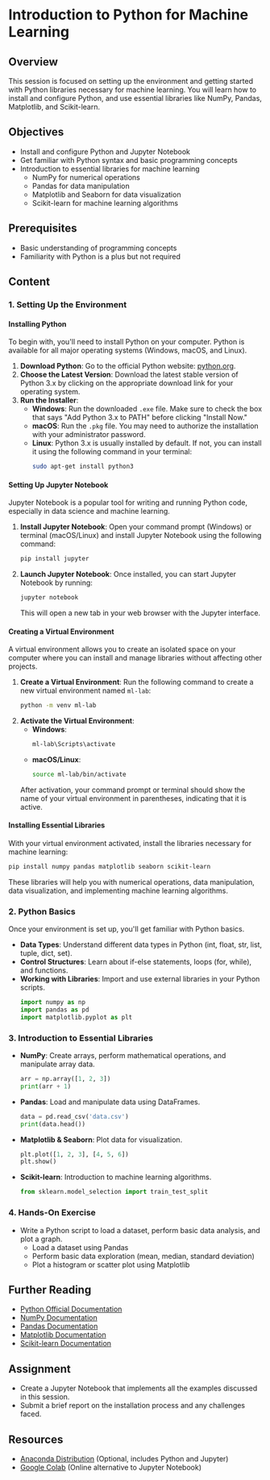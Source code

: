 
# Introduction to Python for Machine Learning

## Overview
This session is focused on setting up the environment and getting started with Python libraries necessary for machine learning. You will learn how to install and configure Python, and use essential libraries like NumPy, Pandas, Matplotlib, and Scikit-learn.

## Objectives
- Install and configure Python and Jupyter Notebook
- Get familiar with Python syntax and basic programming concepts
- Introduction to essential libraries for machine learning
  - NumPy for numerical operations
  - Pandas for data manipulation
  - Matplotlib and Seaborn for data visualization
  - Scikit-learn for machine learning algorithms

## Prerequisites
- Basic understanding of programming concepts
- Familiarity with Python is a plus but not required

## Content

### 1. Setting Up the Environment

#### Installing Python
To begin with, you'll need to install Python on your computer. Python is available for all major operating systems (Windows, macOS, and Linux).

1. **Download Python**: Go to the official Python website: [python.org](https://www.python.org/downloads/).
2. **Choose the Latest Version**: Download the latest stable version of Python 3.x by clicking on the appropriate download link for your operating system.
3. **Run the Installer**:
   - **Windows**: Run the downloaded `.exe` file. Make sure to check the box that says "Add Python 3.x to PATH" before clicking "Install Now."
   - **macOS**: Run the `.pkg` file. You may need to authorize the installation with your administrator password.
   - **Linux**: Python 3.x is usually installed by default. If not, you can install it using the following command in your terminal:
     ```bash
     sudo apt-get install python3
     ```

#### Setting Up Jupyter Notebook
Jupyter Notebook is a popular tool for writing and running Python code, especially in data science and machine learning.

1. **Install Jupyter Notebook**: Open your command prompt (Windows) or terminal (macOS/Linux) and install Jupyter Notebook using the following command:
   ```bash
   pip install jupyter
   ```
2. **Launch Jupyter Notebook**: Once installed, you can start Jupyter Notebook by running:
   ```bash
   jupyter notebook
   ```
   This will open a new tab in your web browser with the Jupyter interface.

#### Creating a Virtual Environment
A virtual environment allows you to create an isolated space on your computer where you can install and manage libraries without affecting other projects.

1. **Create a Virtual Environment**: Run the following command to create a new virtual environment named `ml-lab`:
   ```bash
   python -m venv ml-lab
   ```
2. **Activate the Virtual Environment**:
   - **Windows**: 
     ```bash
     ml-lab\Scripts\activate
     ```
   - **macOS/Linux**:
     ```bash
     source ml-lab/bin/activate
     ```
   After activation, your command prompt or terminal should show the name of your virtual environment in parentheses, indicating that it is active.

#### Installing Essential Libraries
With your virtual environment activated, install the libraries necessary for machine learning:

```bash
pip install numpy pandas matplotlib seaborn scikit-learn
```

These libraries will help you with numerical operations, data manipulation, data visualization, and implementing machine learning algorithms.

### 2. Python Basics
Once your environment is set up, you'll get familiar with Python basics.

- **Data Types**: Understand different data types in Python (int, float, str, list, tuple, dict, set).
- **Control Structures**: Learn about if-else statements, loops (for, while), and functions.
- **Working with Libraries**: Import and use external libraries in your Python scripts.
  ```python
  import numpy as np
  import pandas as pd
  import matplotlib.pyplot as plt
  ```

### 3. Introduction to Essential Libraries
- **NumPy**: Create arrays, perform mathematical operations, and manipulate array data.
  ```python
  arr = np.array([1, 2, 3])
  print(arr + 1)
  ```
- **Pandas**: Load and manipulate data using DataFrames.
  ```python
  data = pd.read_csv('data.csv')
  print(data.head())
  ```
- **Matplotlib & Seaborn**: Plot data for visualization.
  ```python
  plt.plot([1, 2, 3], [4, 5, 6])
  plt.show()
  ```
- **Scikit-learn**: Introduction to machine learning algorithms.
  ```python
  from sklearn.model_selection import train_test_split
  ```

### 4. Hands-On Exercise
- Write a Python script to load a dataset, perform basic data analysis, and plot a graph.
  - Load a dataset using Pandas
  - Perform basic data exploration (mean, median, standard deviation)
  - Plot a histogram or scatter plot using Matplotlib

## Further Reading
- [Python Official Documentation](https://docs.python.org/3/)
- [NumPy Documentation](https://numpy.org/doc/)
- [Pandas Documentation](https://pandas.pydata.org/docs/)
- [Matplotlib Documentation](https://matplotlib.org/stable/contents.html)
- [Scikit-learn Documentation](https://scikit-learn.org/stable/)

## Assignment
- Create a Jupyter Notebook that implements all the examples discussed in this session.
- Submit a brief report on the installation process and any challenges faced.

## Resources
- [Anaconda Distribution](https://www.anaconda.com/products/distribution) (Optional, includes Python and Jupyter)
- [Google Colab](https://colab.research.google.com/) (Online alternative to Jupyter Notebook)
